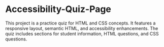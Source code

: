 # Accessibility-Quiz-Page
This project is a practice quiz for HTML and CSS concepts. It features a responsive layout, semantic HTML, and accessibility enhancements. The quiz includes sections for student information, HTML questions, and CSS questions.
